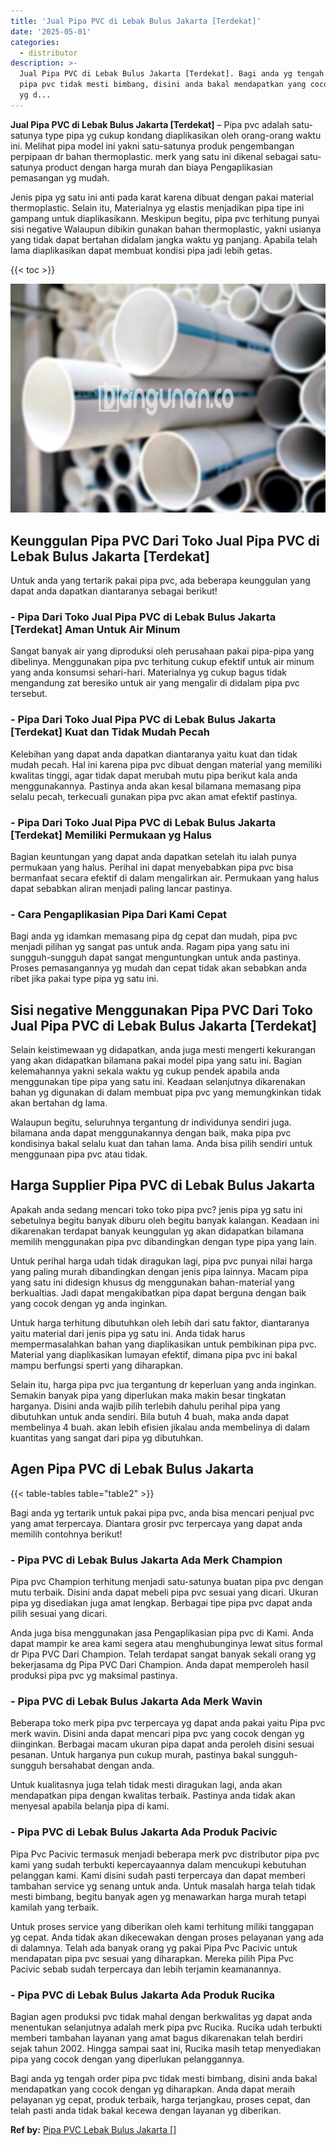 ```yaml
---
title: 'Jual Pipa PVC di Lebak Bulus Jakarta [Terdekat]'
date: '2025-05-01'
categories:
  - distributor
description: >-
  Jual Pipa PVC di Lebak Bulus Jakarta [Terdekat]. Bagi anda yg tengah order
  pipa pvc tidak mesti bimbang, disini anda bakal mendapatkan yang cocok dengan
  yg d...
---
```


**Jual Pipa PVC di Lebak Bulus Jakarta \[Terdekat\]** – Pipa pvc adalah satu-satunya type pipa yg cukup kondang diaplikasikan oleh orang-orang waktu ini. Melihat pipa model ini yakni satu-satunya produk pengembangan perpipaan dr bahan thermoplastic. merk yang satu ini dikenal sebagai satu-satunya product dengan harga murah dan biaya Pengaplikasian pemasangan yg mudah.

Jenis pipa yg satu ini anti pada karat karena dibuat dengan pakai material thermoplastic. Selain itu, Materialnya yg elastis menjadikan pipa tipe ini gampang untuk diaplikasikann. Meskipun begitu, pipa pvc terhitung punyai sisi negative Walaupun dibikin gunakan bahan thermoplastic, yakni usianya yang tidak dapat bertahan didalam jangka waktu yg panjang. Apabila telah lama diaplikasikan dapat membuat kondisi pipa jadi lebih getas.

{{< toc >}}

![Jual Pipa PVC di Lebak Bulus Jakarta [Terdekat]](/images/jaul-pipa-pvc-04.png)

## Keunggulan Pipa PVC Dari Toko Jual Pipa PVC di Lebak Bulus Jakarta \[Terdekat\]

Untuk anda yang tertarik pakai pipa pvc, ada beberapa keunggulan yang dapat anda dapatkan diantaranya sebagai berikut!

### \- Pipa Dari Toko Jual Pipa PVC di Lebak Bulus Jakarta \[Terdekat\] Aman Untuk Air Minum

Sangat banyak air yang diproduksi oleh perusahaan pakai pipa-pipa yang dibelinya. Menggunakan pipa pvc terhitung cukup efektif untuk air minum yang anda konsumsi sehari-hari. Materialnya yg cukup bagus tidak mengandung zat beresiko untuk air yang mengalir di didalam pipa pvc tersebut.

### \- Pipa Dari Toko Jual Pipa PVC di Lebak Bulus Jakarta \[Terdekat\] Kuat dan Tidak Mudah Pecah

Kelebihan yang dapat anda dapatkan diantaranya yaitu kuat dan tidak mudah pecah. Hal ini karena pipa pvc dibuat dengan material yang memiliki kwalitas tinggi, agar tidak dapat merubah mutu pipa berikut kala anda menggunakannya. Pastinya anda akan kesal bilamana memasang pipa selalu pecah, terkecuali gunakan pipa pvc akan amat efektif pastinya.

### \- Pipa Dari Toko Jual Pipa PVC di Lebak Bulus Jakarta \[Terdekat\] Memiliki Permukaan yg Halus

Bagian keuntungan yang dapat anda dapatkan setelah itu ialah punya permukaan yang halus. Perihal ini dapat menyebabkan pipa pvc bisa bermanfaat secara efektif di dalam mengalirkan air. Permukaan yang halus dapat sebabkan aliran menjadi paling lancar pastinya.

### \- Cara Pengaplikasian Pipa Dari Kami Cepat

Bagi anda yg idamkan memasang pipa dg cepat dan mudah, pipa pvc menjadi pilihan yg sangat pas untuk anda. Ragam pipa yang satu ini sungguh-sungguh dapat sangat menguntungkan untuk anda pastinya. Proses pemasangannya yg mudah dan cepat tidak akan sebabkan anda ribet jika pakai type pipa yg satu ini.

## Sisi negative Menggunakan Pipa PVC Dari Toko Jual Pipa PVC di Lebak Bulus Jakarta \[Terdekat\]

Selain keistimewaan yg didapatkan, anda juga mesti mengerti kekurangan yang akan didapatkan bilamana pakai model pipa yang satu ini. Bagian kelemahannya yakni sekala waktu yg cukup pendek apabila anda menggunakan tipe pipa yang satu ini. Keadaan selanjutnya dikarenakan bahan yg digunakan di dalam membuat pipa pvc yang memungkinkan tidak akan bertahan dg lama.

Walaupun begitu, seluruhnya tergantung dr individunya sendiri juga. bilamana anda dapat menggunakannya dengan baik, maka pipa pvc kondisinya bakal selalu kuat dan tahan lama. Anda bisa pilih sendiri untuk menggunaan pipa pvc atau tidak.

## Harga Supplier Pipa PVC di Lebak Bulus Jakarta

Apakah anda sedang mencari toko toko pipa pvc? jenis pipa yg satu ini sebetulnya begitu banyak diburu oleh begitu banyak kalangan. Keadaan ini dikarenakan terdapat banyak keunggulan yg akan didapatkan bilamana memilih menggunakan pipa pvc dibandingkan dengan type pipa yang lain.

Untuk perihal harga udah tidak diragukan lagi, pipa pvc punyai nilai harga yang paling murah dibandingkan dengan jenis pipa lainnya. Macam pipa yang satu ini didesign khusus dg menggunakan bahan-material yang berkualtias. Jadi dapat mengakibatkan pipa dapat berguna dengan baik yang cocok dengan yg anda inginkan.

Untuk harga terhitung dibutuhkan oleh lebih dari satu faktor, diantaranya yaitu material dari jenis pipa yg satu ini. Anda tidak harus mempermasalahkan bahan yang diaplikasikan untuk pembikinan pipa pvc. Material yang diaplikasikan lumayan efektif, dimana pipa pvc ini bakal mampu berfungsi sperti yang diharapkan.

Selain itu, harga pipa pvc jua tergantung dr keperluan yang anda inginkan. Semakin banyak pipa yang diperlukan maka makin besar tingkatan harganya. Disini anda wajib pilih terlebih dahulu perihal pipa yang dibutuhkan untuk anda sendiri. Bila butuh 4 buah, maka anda dapat membelinya 4 buah. akan lebih efisien jikalau anda membelinya di dalam kuantitas yang sangat dari pipa yg dibutuhkan.

## Agen Pipa PVC di Lebak Bulus Jakarta

{{< table-tables table="table2" >}}

Bagi anda yg tertarik untuk pakai pipa pvc, anda bisa mencari penjual pvc yang amat terpercaya. Diantara grosir pvc terpercaya yang dapat anda memilih contohnya berikut!

### \- Pipa PVC di Lebak Bulus Jakarta Ada Merk Champion

Pipa pvc Champion terhitung menjadi satu-satunya buatan pipa pvc dengan mutu terbaik. Disini anda dapat mebeli pipa pvc sesuai yang dicari. Ukuran pipa yg disediakan juga amat lengkap. Berbagai tipe pipa pvc dapat anda pilih sesuai yang dicari.

Anda juga bisa menggunakan jasa Pengaplikasian pipa pvc di Kami. Anda dapat mampir ke area kami segera atau menghubunginya lewat situs formal dr Pipa PVC Dari Champion. Telah terdapat sangat banyak sekali orang yg bekerjasama dg Pipa PVC Dari Champion. Anda dapat memperoleh hasil produksi pipa pvc yg maksimal pastinya.

### \- Pipa PVC di Lebak Bulus Jakarta Ada Merk Wavin

Beberapa toko merk pipa pvc terpercaya yg dapat anda pakai yaitu Pipa pvc merk wavin. Disini anda dapat mencari pipa pvc yang cocok dengan yg diinginkan. Berbagai macam ukuran pipa dapat anda peroleh disini sesuai pesanan. Untuk harganya pun cukup murah, pastinya bakal sungguh-sungguh bersahabat dengan anda.

Untuk kualitasnya juga telah tidak mesti diragukan lagi, anda akan mendapatkan pipa dengan kwalitas terbaik. Pastinya anda tidak akan menyesal apabila belanja pipa di kami.

### \- Pipa PVC di Lebak Bulus Jakarta Ada Produk Pacivic

Pipa Pvc Pacivic termasuk menjadi beberapa merk pvc distributor pipa pvc kami yang sudah terbukti kepercayaannya dalam mencukupi kebutuhan pelanggan kami. Kami disini sudah pasti terpercaya dan dapat memberi tambahan service yg senang untuk anda. Untuk masalah harga telah tidak mesti bimbang, begitu banyak agen yg menawarkan harga murah tetapi kamilah yang terbaik.

Untuk proses service yang diberikan oleh kami terhitung miliki tanggapan yg cepat. Anda tidak akan dikecewakan dengan proses pelayanan yang ada di dalamnya. Telah ada banyak orang yg pakai Pipa Pvc Pacivic untuk mendapatan pipa pvc sesuai yang diharapkan. Mereka pilih Pipa Pvc Pacivic sebab sudah terpercaya dan lebih terjamin keamanannya.

### \- Pipa PVC di Lebak Bulus Jakarta Ada Produk Rucika

Bagian agen produksi pvc tidak mahal dengan berkwalitas yg dapat anda menentukan selanjutnya adalah merk pipa pvc Rucika. Rucika udah terbukti memberi tambahan layanan yang amat bagus dikarenakan telah berdiri sejak tahun 2002. Hingga sampai saat ini, Rucika masih tetap menyediakan pipa yang cocok dengan yang diperlukan pelanggannya.

Bagi anda yg tengah order pipa pvc tidak mesti bimbang, disini anda bakal mendapatkan yang cocok dengan yg diharapkan. Anda dapat meraih pelayanan yg cepat, produk terbaik, harga terjangkau, proses cepat, dan telah pasti anda tidak bakal kecewa dengan layanan yg diberikan.

**Ref by:** [Pipa PVC Lebak Bulus Jakarta []](https://id.wikipedia.org/wiki/Pipa)
